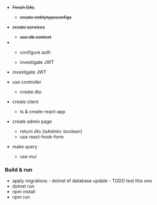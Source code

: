 * ~~Finish DAL~~

  * ~~create entitytypeconfigs~~
* ~~create services~~

  * ~~use db context~~
*  * configure auth

    * investigate JWT
  * investigate JWT
* use controller

  * create dto
* create client

  * ts & create-react-app
* create admin page

  * return dto {isAdmin: boolean}
  * use react-hook-form
* make query

  * use mui

### Build & run

- apply migrations - dotnet ef database update - TODO test this one
- dotnet run
- npm install
- npm run
